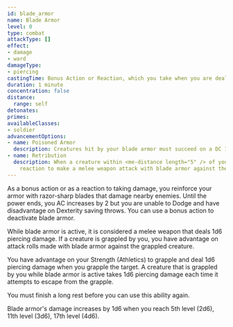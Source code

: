 ```yaml
---
id: blade_armor
name: Blade Armor
level: 0
type: combat
attackType: []
effect:
- damage
- ward
damageType:
- piercing
castingTime: Bonus Action or Reaction, which you take when you are dealt damage
duration: 1 minute
concentration: false
distance:
  range: self
detonates:
primes:
availableClasses:
- soldier
advancementOptions:
- name: Poisoned Armor
  description: Creatures hit by your blade armor must succeed on a DC 14 Constitution saving throw or become poisoned for 1 hour.
- name: Retribution
  description: When a creature within <me-distance length="5" /> of you hits you with a melee attack while blade armor is active, you may use your
    reaction to make a melee weapon attack with blade armor against the creature.
---
```


As a bonus action or as a reaction to taking damage, you reinforce your armor with razor-sharp blades that damage
nearby enemies. Until the power ends, you AC increases by 2 but you are unable to Dodge and have disadvantage on Dexterity
saving throws. You can use a bonus action to deactivate blade armor.

While blade armor is active, it is considered a melee weapon that deals 1d6 piercing damage. If a creature is grappled by
you, you have advantage on attack rolls made with blade armor against the grappled creature.

You have advantage on your Strength (Athletics) to grapple and deal 1d6 piercing damage when you grapple the target.
A creature that is grappled by you while blade armor is active takes 1d6 piercing damage each time it attempts to
escape from the grapple.

You must finish a long rest before you can use this ability again.

Blade armor's damage increases by 1d6 when you reach 5th level (2d6), 11th level (3d6), 17th level (4d6).
